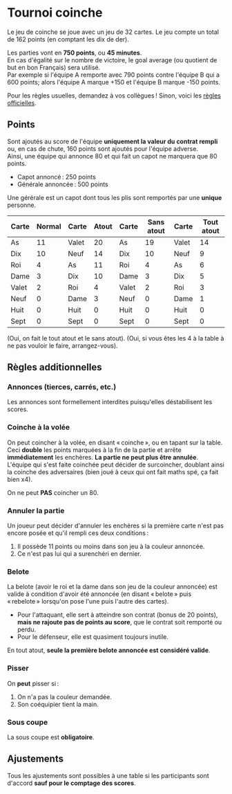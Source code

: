 # Tournoi coinche

Le jeu de coinche se joue avec un jeu de 32 cartes. Le jeu compte un total de 162 points (en comptant les dix de der).

Les parties vont en **750 points**, ou **45 minutes**.  
En cas d'égalité sur le nombre de victoire, le goal average (ou quotient de but en bon Français) sera utilisé.  
Par exemple si l'équipe A remporte avec 790 points contre l'équipe B qui a 600 points; alors l'équipe A marque +150 et l'équipe B marque -150 points.

Pour les règles usuelles, demandez à vos collègues ! Sinon, voici les [règles officielles](https://www.ffbelote.org/regles-coinche).

## Points

Sont ajoutés au score de l'équipe **uniquement la valeur du contrat rempli** ou, en cas de chute, 160 points sont ajoutés pour l'équipe adverse.  
Ainsi, une équipe qui annonce 80 et qui fait un capot ne marquera que 80 points.

- Capot annoncé : 250 points
- Générale annoncée : 500 points

Une gérérale est un capot dont tous les plis sont remportés par une **unique** personne.

| Carte | Normal | Carte | Atout | Carte | Sans atout | Carte | Tout atout |
|-------|--------|-------|-------|-------|------------|-------|------------|
| As    | 11     | Valet | 20    | As    | 19         | Valet | 14         |
| Dix   | 10     | Neuf  | 14    | Dix   | 10         | Neuf  | 9          |
| Roi   | 4      | As    | 11    | Roi   | 4          | As    | 6          |
| Dame  | 3      | Dix   | 10    | Dame  | 3          | Dix   | 5          |
| Valet | 2      | Roi   | 4     | Valet | 2          | Roi   | 3          |
| Neuf  | 0      | Dame  | 3     | Neuf  | 0          | Dame  | 1          |
| Huit  | 0      | Huit  | 0     | Huit  | 0          | Huit  | 0          |
| Sept  | 0      | Sept  | 0     | Sept  | 0          | Sept  | 0          |

(Oui, on fait le tout atout et le sans atout).
(Oui, si vous êtes les 4 à la table à ne pas vouloir le faire, arrangez-vous).

## Règles additionnelles

### Annonces (tierces, carrés, etc.)

Les annonces sont formellement interdites puisqu'elles déstabilisent les scores.

### Coinche à la volée

On peut coincher à la volée, en disant « coinche », ou en tapant sur la table.
Ceci **double** les points marquées à la fin de la partie et arrête **immédiatement** les enchères. **La partie ne peut plus être annulée**.  
L'équipe qui s'est faite coinchée peut décider de surcoincher, doublant ainsi la coinche des adversaires (bien joué à ceux qui ont fait maths spé, ça fait bien x4).

On ne peut **PAS** coincher un 80.

### Annuler la partie

Un joueur peut décider d'annuler les enchères si la première carte n'est pas encore posée et qu'il rempli ces deux conditions :

1. Il possède 11 points ou moins dans son jeu à la couleur annoncée.
2. Ce n'est pas lui qui a surenchéri en dernier.

### Belote

La belote (avoir le roi et la dame dans son jeu de la couleur annoncée) est valide à condition d'avoir été annoncée (en disant « belote » puis « rebelote » lorsqu'on pose l'une puis l'autre des cartes).

- Pour l'attaquant, elle sert à atteindre son contrat (bonus de 20 points), **mais ne rajoute pas de points au score**, que le contrat soit remporté ou perdu.
- Pour le défenseur, elle est quasiment toujours inutile.

En tout atout, **seule la première belote annoncée est considéré valide**.

### Pisser

On **peut** pisser si :

1. On n'a pas la couleur demandée.
2. Son coéquipier tient la main.

### Sous coupe

La sous coupe est **obligatoire**.

## Ajustements

Tous les ajustements sont possibles à une table si les participants sont d'accord **sauf pour le comptage des scores**.
